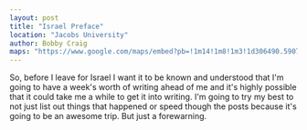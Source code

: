 ```yaml
---
layout: post
title: "Israel Preface"
location: "Jacobs University"
author: Bobby Craig
maps: "https://www.google.com/maps/embed?pb=!1m14!1m8!1m3!1d306490.5907245428!2d8.456109!3d53.1199282!3m2!1i1024!2i768!4f13.1!3m3!1m2!1s0x47b12ca1e7c06c65%3A0x903fa1786c3fd4e9!2sJacobs+University+Bremen!5e0!3m2!1sen!2sus!4v1485542404476"
---
```


<p>So, before I leave for Israel I want it to be known and understood that I'm going to have a week's worth of writing ahead of me and it's highly possible that it could take me a while to get it into writing. I'm going to try my best to not just list out things that happened or speed though the posts because it's going to be an awesome trip. But just a forewarning.</p>

